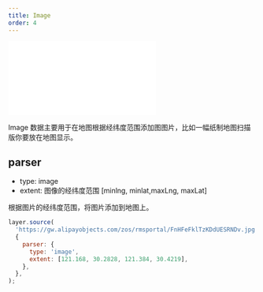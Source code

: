 ```yaml
---
title: Image
order: 4
---
```


<embed src="@/docs/api/common/style.md"></embed>

Image 数据主要用于在地图根据经纬度范围添加图图片，比如一幅纸制地图扫描版你要放在地图显示。

## parser

- type: image
- extent: 图像的经纬度范围 [minlng, minlat,maxLng, maxLat]

根据图片的经纬度范围，将图片添加到地图上。

```javascript
layer.source(
  'https://gw.alipayobjects.com/zos/rmsportal/FnHFeFklTzKDdUESRNDv.jpg',
  {
    parser: {
      type: 'image',
      extent: [121.168, 30.2828, 121.384, 30.4219],
    },
  },
);
```
